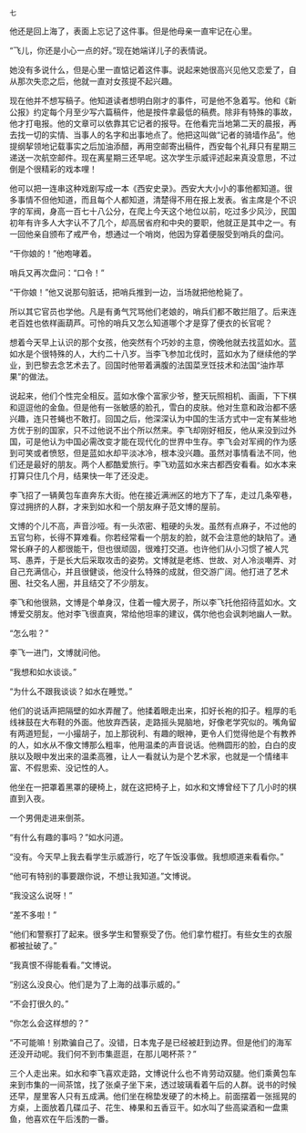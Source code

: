     七 

   他还是回上海了，表面上忘记了这件事。但是他母亲一直牢记在心里。

   “飞儿，你还是小心一点的好。”现在她端详儿子的表情说。

   她没有多说什么，但是心里一直惦记着这件事。说起来她很高兴见他又恋爱了，自从那次失恋之后，他就一直对女孩提不起兴趣。

   现在他并不想写稿子。他知道读者想明白刚才的事件，可是他不急着写。他和《新公报》约定每个月至少写六篇稿件，他是按件拿最低的稿费。除非有特殊的事故，他才打电报。他的文章可以依靠其它记者的报导。在他看完当地第二天的晨报，再去找一切的实情、当事人的名字和出事地点了。他把这叫做“记者的骑墙作品”。他提纲挈领地记载事实之后加油添醋，再用空邮寄出稿件，西安每个礼拜只有星期三递送一次航空邮件。现在离星期三还早呢。这次学生示威评述起来真没意思，不过倒是个很精彩的戏本哩！

   他可以把一连串这种戏剧写成一本《西安史录》。西安大大小小的事他都知道。很多事情不但他知道，而且每个人都知道，清楚得不用在报上发表。省主席是个不识字的军阀，身高一百七十八公分，在爬上今天这个地位以前，吃过多少风沙，民国初年有许多人大字认不了几个，却高居省府和中央的要职，他就正是其中之一。有一回他亲自颁布了戒严令，想通过一个哨岗，他因为穿着便服受到哨兵的盘问。

   “干你娘的！”他咆哮着。

   哨兵又再次盘问：“口令！”

   “干你娘！”他又说那句脏话，把哨兵推到一边，当场就把他枪毙了。

   所以其它官员也学他。凡是有勇气咒骂他们老娘的，哨兵们都不敢拦阻了。后来连老百姓也依样画葫芦。可怜的哨兵又怎么知道哪个才是穿了便衣的长官呢？

   想着今天早上认识的那个女孩，他突然有个巧妙的主意，傍晚他就去找蓝如水。蓝如水是个很特殊的人，大约二十八岁。当李飞参加北伐时，蓝如水为了继续他的学业，到巴黎去念艺术去了。回国时他带着满腹的法国菜烹饪技术和法国“油炸苹果”的做法。

   说起来，他们个性完全相反。蓝如水像个富家少爷，整天玩照相机、画画，下下棋和逗逗他的金鱼。但是他有一张敏感的脸孔，雪白的皮肤。他对生意和政治都不感兴趣，连只苍蝇也不敢打。回国之后，他深深认为中国的生活方式中一定有某些地方优于别的国家，只不过他说不出个所以然来。李飞却刚好相反，他从来没到过外国，可是他认为中国必需改变才能在现代化的世界中生存。李飞会对军阀的作为感到可笑或者愤怒，但是蓝如水却平淡冰冷，根本没兴趣。虽然对事情看法不同，他们还是最好的朋友。两个人都酷爱旅行。李飞劝蓝如水来古都西安看看。如水本来打算只住几个月，结果快一年了还没走。

   李飞招了一辆黄包车直奔东大街。他在接近满洲区的地方下了车，走过几条窄巷，穿过拥挤的人群，才来到如水和一个朋友麻子范文博的屋前。

   文博的个儿不高，声音沙哑。有一头浓密、粗硬的头发。虽然有点麻子，不过他的五官匀称，长得不算难看。你若经常看一个朋友的脸，就不会注意他的缺陷了。通常长麻子的人都很能干，但也很顽固，很难打交道。也许他们从小习惯了被人咒骂、愚弄，于是长大后采取攻击的姿势。文博就是老练、世故、对人冷淡嘲弄、对自己充满信心，并且很健谈，他没什么特殊的成就，但交游广阔。他打进了艺术圈、社交名人圈，并且结交了不少朋友。

   李飞和他很熟，文博是个单身汉，住着一幢大房子，所以李飞托他招待蓝如水。文博爱交朋友。他对李飞很直爽，常给他坦率的建议，偶尔他也会讽刺地幽人一默。

   “怎么啦？”

   李飞一进门，文博就问他。

   “我想和如水谈谈。”

   “为什么不跟我谈谈？如水在睡觉。”

   他们的说话声把隔壁的如水弄醒了。他揉着眼走出来，扣好长袍的扣子。粗厚的毛线袜鼓在大布鞋的外面。他放弃西装，走路摇头晃脑地，好像老学究似的。嘴角留有两道短髭，一小撮胡子，加上那锐利、有趣的眼神，更令人们觉得他是个有教养的人，如水从不像文博那么粗率，他用温柔的声音说话。他椭圆形的脸，白白的皮肤以及眼中发出来的温柔高雅，让人一看就认为是个艺术家，也就是一个情绪丰富、不假思索、没记性的人。

   他坐在一把罩着黑罩的硬椅上，就在这把椅子上，如水和文博曾经下了几小时的棋直到入夜。

   一个男佣走进来倒茶。

   “有什么有趣的事吗？”如水问道。

   “没有。今天早上我去看学生示威游行，吃了午饭没事做。我想顺道来看看你。”

   “他可有特别的事要跟你说，不想让我知道。”文博说。

   “我没这么说呀！”

   “差不多啦！”

   “他们和警察打了起来。很多学生和警察受了伤。他们拿竹棍打。有些女生的衣服都被扯破了。”

   “我真恨不得能看看。”文博说。

   “别这么没良心。他们是为了上海的战事示威的。”

   “不会打很久的。”

   “你怎么会这样想的？”

   “不可能嘛！别欺骗自己了。没错，日本鬼子是已经被赶到边界。但是他们的海军还没开动呢。我们何不到市集逛逛，在那儿喝杯茶？”

   三个人走出来。如水和李飞喜欢走路，文博说什么也不肯劳动双腿。他们乘黄包车来到市集的一间茶馆，找了张桌子坐下来，透过玻璃看着午后的人群。说书的时候还早，屋里客人只有五成满。他们坐在棉垫发硬了的木椅上。前面摆着一张摇晃的方桌，上面放着几碟瓜子、花生、棒果和五香豆干。如水叫了些高粱酒和一盘熏鱼，他喜欢在午后浅酌一番。

